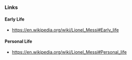 ### Links

#### Early Life

- https://en.wikipedia.org/wiki/Lionel_Messi#Early_life

#### Personal Life

- https://en.wikipedia.org/wiki/Lionel_Messi#Personal_life
